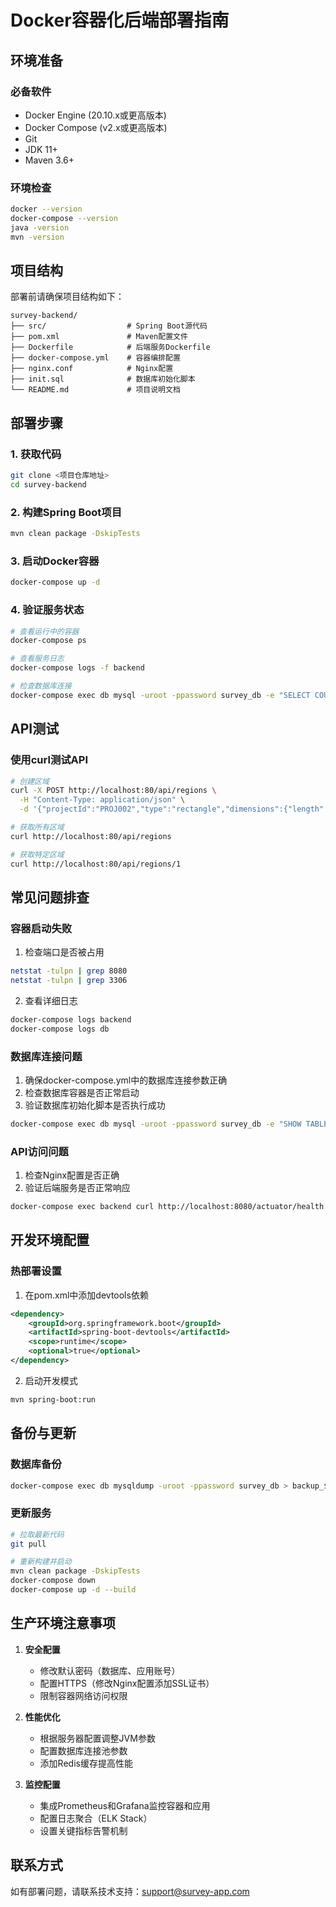 # Docker容器化后端部署指南

## 环境准备

### 必备软件
- Docker Engine (20.10.x或更高版本)
- Docker Compose (v2.x或更高版本)
- Git
- JDK 11+
- Maven 3.6+

### 环境检查
```bash
docker --version
docker-compose --version
java -version
mvn -version
```

## 项目结构

部署前请确保项目结构如下：
```
survey-backend/
├── src/                  # Spring Boot源代码
├── pom.xml               # Maven配置文件
├── Dockerfile            # 后端服务Dockerfile
├── docker-compose.yml    # 容器编排配置
├── nginx.conf            # Nginx配置
├── init.sql              # 数据库初始化脚本
└── README.md             # 项目说明文档
```

## 部署步骤

### 1. 获取代码
```bash
git clone <项目仓库地址>
cd survey-backend
```

### 2. 构建Spring Boot项目
```bash
mvn clean package -DskipTests
```

### 3. 启动Docker容器
```bash
docker-compose up -d
```

### 4. 验证服务状态
```bash
# 查看运行中的容器
docker-compose ps

# 查看服务日志
docker-compose logs -f backend

# 检查数据库连接
docker-compose exec db mysql -uroot -ppassword survey_db -e "SELECT COUNT(*) FROM regions;"
```

## API测试

### 使用curl测试API
```bash
# 创建区域
curl -X POST http://localhost:80/api/regions \
  -H "Content-Type: application/json" \
  -d '{"projectId":"PROJ002","type":"rectangle","dimensions":{"length":6.5,"width":4.2}}'

# 获取所有区域
curl http://localhost:80/api/regions

# 获取特定区域
curl http://localhost:80/api/regions/1
```

## 常见问题排查

### 容器启动失败
1. 检查端口是否被占用
```bash
netstat -tulpn | grep 8080
netstat -tulpn | grep 3306
```

2. 查看详细日志
```bash
docker-compose logs backend
docker-compose logs db
```

### 数据库连接问题
1. 确保docker-compose.yml中的数据库连接参数正确
2. 检查数据库容器是否正常启动
3. 验证数据库初始化脚本是否执行成功
```bash
docker-compose exec db mysql -uroot -ppassword survey_db -e "SHOW TABLES;"
```

### API访问问题
1. 检查Nginx配置是否正确
2. 验证后端服务是否正常响应
```bash
docker-compose exec backend curl http://localhost:8080/actuator/health
```

## 开发环境配置

### 热部署设置
1. 在pom.xml中添加devtools依赖
```xml
<dependency>
    <groupId>org.springframework.boot</groupId>
    <artifactId>spring-boot-devtools</artifactId>
    <scope>runtime</scope>
    <optional>true</optional>
</dependency>
```

2. 启动开发模式
```bash
mvn spring-boot:run
```

## 备份与更新

### 数据库备份
```bash
docker-compose exec db mysqldump -uroot -ppassword survey_db > backup_$(date +%Y%m%d).sql
```

### 更新服务
```bash
# 拉取最新代码
git pull

# 重新构建并启动
mvn clean package -DskipTests
docker-compose down
docker-compose up -d --build
```

## 生产环境注意事项

1. **安全配置**
   - 修改默认密码（数据库、应用账号）
   - 配置HTTPS（修改Nginx配置添加SSL证书）
   - 限制容器网络访问权限

2. **性能优化**
   - 根据服务器配置调整JVM参数
   - 配置数据库连接池参数
   - 添加Redis缓存提高性能

3. **监控配置**
   - 集成Prometheus和Grafana监控容器和应用
   - 配置日志聚合（ELK Stack）
   - 设置关键指标告警机制

## 联系方式

如有部署问题，请联系技术支持：support@survey-app.com